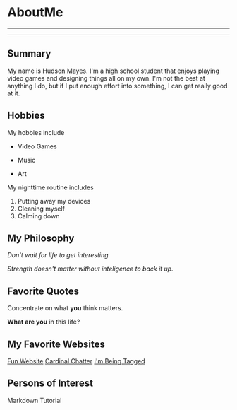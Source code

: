# AboutMe
---
---
## Summary

[I have a new home]: https://redbirdrants.com/

My name is Hudson Mayes. I'm a high school student that enjoys playing video games and designing things all on my own. I'm not the best at anything I do, but if I put enough effort into something, I can get really good at it. 

Hobbies
-

My hobbies include 

- Video Games
+ Music
* Art

My nighttime routine includes

1. Putting away my devices
2. Cleaning myself
4. Calming down

## My Philosophy

*Don't wait for life to get interesting.*

_Strength doesn't matter without inteligence to back it up._

## Favorite Quotes

Concentrate on what **you** think matters.

__What are you__ in this life?

## My Favorite Websites

[Fun Website](https://www.google.com)
[Cardinal Chatter](https://www.mlptraderumors.com/st-louis-cardinals "St. Louis Cardinals Rumors")
[I'm Being Tagged][I have a NEW HOME]

## Persons of Interest



Markdown Tutorial
